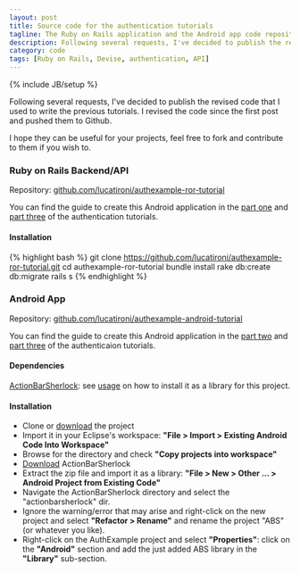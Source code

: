 ```yaml
---
layout: post
title: Source code for the authentication tutorials
tagline: The Ruby on Rails application and the Android app code repositories
description: Following several requests, I've decided to publish the revised code that I used to write the previous tutorials.
category: code
tags: [Ruby on Rails, Devise, authentication, API]
---
```

{% include JB/setup %}

Following several requests, I've decided to publish the revised code that I used to write the previous tutorials. I revised the code since the first post and pushed them to Github.

I hope they can be useful for your projects, feel free to fork and contribute to them if you wish to.

### Ruby on Rails Backend/API
Repository: [github.com/lucatironi/authexample-ror-tutorial](https://github.com/lucatironi/authexample-ror-tutorial)

You can find the guide to create this Android application in the [part one](http://lucatironi.github.io/tutorial/2012/10/15/ruby_rails_android_app_authentication_devise_tutorial_part_one) and [part three](http://lucatironi.github.io/tutorial/2012/12/07/ruby_rails_android_app_authentication_devise_tutorial_part_three) of the authentication tutorials.

#### Installation

{% highlight bash %}
git clone https://github.com/lucatironi/authexample-ror-tutorial.git
cd authexample-ror-tutorial
bundle install
rake db:create db:migrate
rails s
{% endhighlight %}

### Android App
Repository: [github.com/lucatironi/authexample-android-tutorial](https://github.com/lucatironi/authexample-android-tutorial)

You can find the guide to create this Android application in the [part two](http://lucatironi.github.io/tutorial/2012/10/16/ruby_rails_android_app_authentication_devise_tutorial_part_two) and [part three](http://lucatironi.github.io/tutorial/2012/12/07/ruby_rails_android_app_authentication_devise_tutorial_part_three) of the authenticaion tutorials.

#### Dependencies

[ActionBarSherlock](http://actionbarsherlock.com): see [usage](http://actionbarsherlock.com/usage.html) on how to install it as a library for this project.

#### Installation

- Clone or [download](https://github.com/lucatironi/authexample-android-tutorial/archive/master.zip) the project
- Import it in your Eclipse's workspace: **"File > Import > Existing Android Code Into Workspace"**
- Browse for the directory and check **"Copy projects into workspace"**
- [Download](http://actionbarsherlock.com/download.html) ActionBarSherlock
- Extract the zip file and import it as a library: **"File > New > Other ... > Android Project from Existing Code"**
- Navigate the ActionBarSherlock directory and select the "actionbarsherlock" dir.
- Ignore the warning/error that may arise and right-click on the new project and select **"Refactor > Rename"** and rename the project "ABS" (or whatever you like).
- Right-click on the AuthExample project and select **"Properties"**: click on the **"Android"** section and add the just added ABS library in the **"Library"** sub-section.
